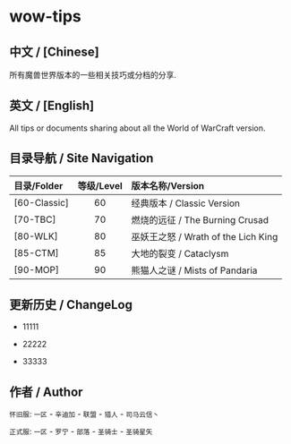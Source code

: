 # wow-tips

## 中文 / [Chinese]

所有魔兽世界版本的一些相关技巧或分档的分享.

## 英文 / [English]

All tips or documents sharing about all the World of WarCraft version.

## 目录导航 / Site Navigation


| 目录/Folder | 等级/Level | 版本名称/Version |
| :----- | :----: | :---- |
| [60-Classic] | 60 | 经典版本 / Classic Version
| [70-TBC] | 70 | 燃烧的远征 / The Burning Crusad
| [80-WLK] | 80 | 巫妖王之怒 / Wrath of the Lich King
| [85-CTM] | 85 | 大地的裂变 / Cataclysm
| [90-MOP] | 90 | 熊猫人之谜 / Mists of Pandaria

## 更新历史 / ChangeLog

* 11111

* 22222

* 33333

## 作者 / Author

`怀旧服`: `一区` - `辛迪加` - `联盟` - `猎人` - `司马云信丶`

`正式服`: `一区` - `罗宁` - `部落` - `圣骑士` - `圣骑星矢`
